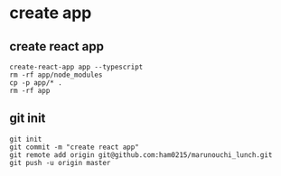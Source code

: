 # create app
## create react app

```
create-react-app app --typescript
rm -rf app/node_modules
cp -p app/* .
rm -rf app
```

## git init
```
git init
git commit -m "create react app"
git remote add origin git@github.com:ham0215/marunouchi_lunch.git
git push -u origin master
```